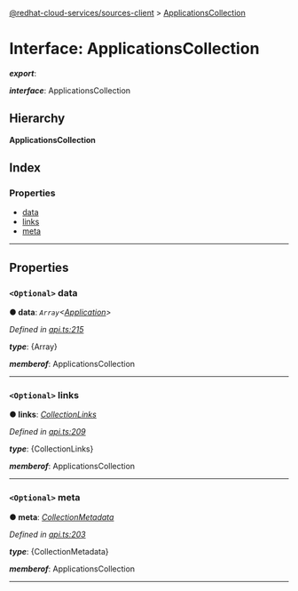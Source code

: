 [@redhat-cloud-services/sources-client](../README.md) > [ApplicationsCollection](../interfaces/applicationscollection.md)

# Interface: ApplicationsCollection

*__export__*: 

*__interface__*: ApplicationsCollection

## Hierarchy

**ApplicationsCollection**

## Index

### Properties

* [data](applicationscollection.md#data)
* [links](applicationscollection.md#links)
* [meta](applicationscollection.md#meta)

---

## Properties

<a id="data"></a>

### `<Optional>` data

**● data**: *`Array`<[Application](application.md)>*

*Defined in [api.ts:215](https://github.com/RedHatInsights/javascript-clients/blob/master/packages/sources/api.ts#L215)*

*__type__*: {Array}

*__memberof__*: ApplicationsCollection

___
<a id="links"></a>

### `<Optional>` links

**● links**: *[CollectionLinks](collectionlinks.md)*

*Defined in [api.ts:209](https://github.com/RedHatInsights/javascript-clients/blob/master/packages/sources/api.ts#L209)*

*__type__*: {CollectionLinks}

*__memberof__*: ApplicationsCollection

___
<a id="meta"></a>

### `<Optional>` meta

**● meta**: *[CollectionMetadata](collectionmetadata.md)*

*Defined in [api.ts:203](https://github.com/RedHatInsights/javascript-clients/blob/master/packages/sources/api.ts#L203)*

*__type__*: {CollectionMetadata}

*__memberof__*: ApplicationsCollection

___

